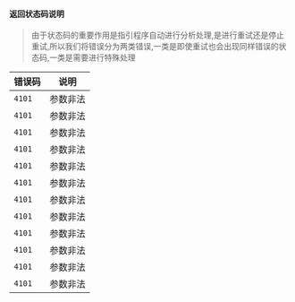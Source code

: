 #### 返回状态码说明

> 由于状态码的重要作用是指引程序自动进行分析处理,是进行重试还是停止重试,所以我们将错误分为两类错误,一类是即使重试也会出现同样错误的状态码,一类是需要进行特殊处理

| 错误码 | 说明     |
| ------ | -------- |
| `4101` | 参数非法 |
| `4101` | 参数非法 |
| `4101` | 参数非法 |
| `4101` | 参数非法 |
| `4101` | 参数非法 |
| `4101` | 参数非法 |
| `4101` | 参数非法 |
| `4101` | 参数非法 |
| `4101` | 参数非法 |
| `4101` | 参数非法 |
| `4101` | 参数非法 |
| `4101` | 参数非法 |

